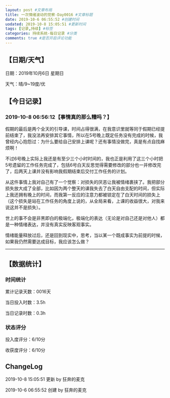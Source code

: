 ```yaml
---
layout: post #文章布局
title: 一次情绪波动的觉察-Day0016 #文章标题
date: 2019-10-6 06:55:52 #创建时间
uodated: 2019-10-8 15:05:51 #更新时间
tags: [记录,持续] #标签
categories: 持续系统-每日记录 #分类
comments: true #是否开启评论功能
---
```


## 【日期/天气】
日期：2019年10月6日 星期日

天气：晴/9~19度/优

## 【今日记录】

### 2019-10-8 06:56:12【事情真的那么糟吗？】
假期的最后是两个全天的引导课，时间占得很满，在我意识里就等同于假期已经提前结束了，我没法再安排其它事情，所以在5号晚上既定任务没有完成的时候，我曾经内心抱怨过：为什么要给自己安排上课呢？还有事情没做完，真是有点自找麻烦啊！

不过6号晚上实际上我还是有至少三个小时时间的，我也正是利用了这三个小时把5号遗留的工作任务完成了，包括6号白天反思觉得需要修改的部分也一并修改完了，后两天上课并没有影响我假期结束后交付工作任务的计划。

从这件事情上我对自己有了一个觉察：对损失的厌恶让我被情绪裹挟了。我把部分损失放大成了全部，比如因为两个整天的课我失去了白天自由支配的时间，但实际上我还拥有晚上的时间，而我第一反应的注意力都被锁定在了白天时间的损失上（这个损失是站在工作任务的角度上说的，从全局来看，上课的收益很大，对我来说这并不是损失）。

世上的事不会是非黑即白的极端化，极端化的表达（无论是对自己还是对他人）都是一种情绪表达，并没有真实反映客观事实。

情绪能量释放过后，还是回到现实中，思考，当以某一个既成事实为前提的时候，如果我仍然需要达成目标，我应该怎么做？

---
## 【数据统计】

### 时间统计

累计记录天数：0016天

当日投入时数：3.5h

当日记录时数：0.3h

### 状态评分

投入度评分：6/10分

收获度评分：6/10分

## ChangeLog

2019-10-8 15:05:51 更新 by 狂奔的麦克

2019-10-6 06:55:52 创建 by 狂奔的麦克
